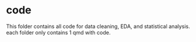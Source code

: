 # code

This folder contains all code for data cleaning, EDA, and statistical analysis. each folder only contains 1 qmd with code.
